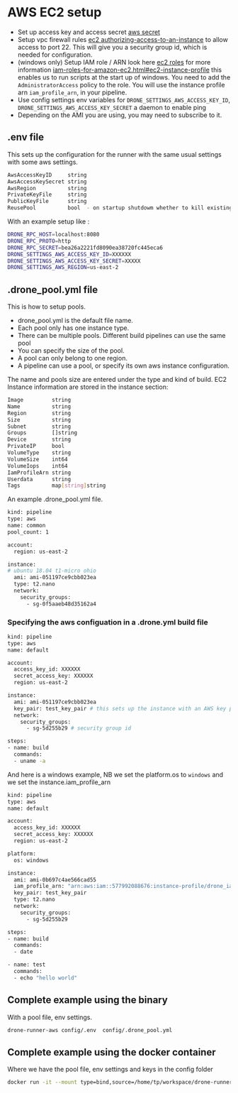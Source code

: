 # AWS EC2 setup

+ Set up access key and access secret [aws secret](https://docs.aws.amazon.com/IAM/latest/UserGuide/id_credentials_access-keys.html#Using_CreateAccessKey)
+ Setup vpc firewall rules [ec2 authorizing-access-to-an-instance](https://docs.aws.amazon.com/AWSEC2/latest/UserGuide/authorizing-access-to-an-instance.html) to allow access to port 22. This will give you a security group id, which is needed for configuration.
+ (windows only) Setup IAM role / ARN look here [ec2 roles](https://console.aws.amazon.com/iam/home#/roles) for more information [iam-roles-for-amazon-ec2.html#ec2-instance-profile](https://docs.aws.amazon.com/AWSEC2/latest/WindowsGuide/iam-roles-for-amazon-ec2.html#ec2-instance-profile) this enables us to run scripts at the start up of windows. You need to add the `AdministratorAccess` policy to the role. You will use the instance profile arn `iam_profile_arn`, in your pipeline.
+ Use config settings env variables for `DRONE_SETTINGS_AWS_ACCESS_KEY_ID`, `DRONE_SETTINGS_AWS_ACCESS_KEY_SECRET` a daemon to enable ping
+ Depending on the AMI you are using, you may need to subscribe to it.

## .env file

This sets up the configuration for the runner with the same usual settings with some aws settings.

```BASH
AwsAccessKeyID     string
AwsAccessKeySecret string
AwsRegion          string
PrivateKeyFile     string
PublicKeyFile      string
ReusePool          bool  - on startup shutdowm whether to kill existing instances in EC2
```

With an example setup like :

```BASH
DRONE_RPC_HOST=localhost:8080
DRONE_RPC_PROTO=http
DRONE_RPC_SECRET=bea26a2221fd8090ea38720fc445eca6
DRONE_SETTINGS_AWS_ACCESS_KEY_ID=XXXXXX
DRONE_SETTINGS_AWS_ACCESS_KEY_SECRET=XXXXX
DRONE_SETTINGS_AWS_REGION=us-east-2
```

## .drone_pool.yml file

This is how to setup pools.

+ drone_pool.yml is the default file name.
+ Each pool only has one instance type.
+ There can be multiple pools. Different build pipelines can use the same pool
+ You can specify the size of the pool.
+ A pool can only belong to one region.
+ A pipeline can use a pool, or specify its own aws instance configuration.

The name and pools size are entered under the type and kind of build.
EC2 Instance information are stored in the instance section:

```BASH
Image         string
Name          string
Region        string
Size          string
Subnet        string
Groups        []string
Device        string
PrivateIP     bool
VolumeType    string
VolumeSize    int64
VolumeIops    int64
IamProfileArn string
Userdata      string
Tags          map[string]string
```

An example .drone_pool.yml file.

```BASH
kind: pipeline
type: aws
name: common
pool_count: 1

account:
  region: us-east-2

instance:
# ubuntu 18.04 t1-micro ohio
  ami: ami-051197ce9cbb023ea
  type: t2.nano
  network:
    security_groups:
      - sg-0f5aaeb48d35162a4
```

### Specifying the aws configuation in a .drone.yml build file

```BASH
kind: pipeline
type: aws
name: default

account:
  access_key_id: XXXXXX
  secret_access_key: XXXXXX
  region: us-east-2

instance:
  ami: ami-051197ce9cbb023ea
  key_pair: test_key_pair # this sets up the instance with an AWS key pair as well
  network:
    security_groups:
      - sg-5d255b29 # security group id

steps:
- name: build
  commands:
  - uname -a
```

And here is a windows example, NB we set the platform.os to `windows` and we set the instance.iam_profile_arn

```BASH
kind: pipeline
type: aws
name: default

account:
  access_key_id: XXXXXX
  secret_access_key: XXXXXX
  region: us-east-2

platform:
  os: windows

instance:
  ami: ami-0b697c4ae566cad55
  iam_profile_arn: "arn:aws:iam::577992088676:instance-profile/drone_iam_role"
  key_pair: test_key_pair
  type: t2.nano
  network:
    security_groups:
      - sg-5d255b29

steps:
- name: build
  commands:
  - date

- name: test
  commands:
  - echo "hello world"
```

## Complete example using the binary

With a pool file, env settings.

```BASH
drone-runner-aws config/.env  config/.drone_pool.yml
```

## Complete example using the docker container

Where we have the pool file, env settings and keys in the config folder

```BASH
docker run -it --mount type=bind,source=/home/tp/workspace/drone-runner-aws/config,target=/config --rm   drone/drone-runner-aws daemon /config/.env  /config/.drone_pool.yml
```
